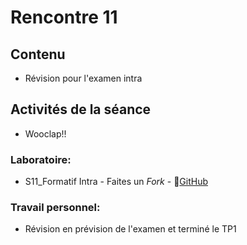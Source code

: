 # Rencontre 11

## Contenu
- Révision pour l'examen intra

## Activités de la séance
  - Wooclap!!


 ### Laboratoire: 
- S11_Formatif Intra - Faites un *Fork* - 🔗[GitHub](https://github.com/ProgWebTransFC/E24_S11_Intra_Formatif)

### Travail personnel: 
- Révision en prévision de l'examen et terminé le TP1